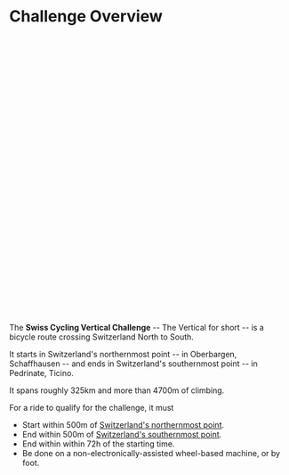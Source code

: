 # Challenge Overview

<style type="text/css">
#map {
    width: 100%;
    height: 500px;
    margin: 0;
    z-index: 1;
}
</style>

<script src="/js/map.js"></script>
<div id="map"></div>

The **Swiss Cycling Vertical Challenge** -- The Vertical for short -- is a bicycle route crossing Switzerland North to South.

It starts in Switzerland's northernmost point -- in Oberbargen, Schaffhausen -- and ends in Switzerland's southernmost point -- in Pedrinate, Ticino.

It spans roughly 325km and more than 4700m of climbing.

For a ride to qualify for the challenge, it must

- Start within 500m of [Switzerland's northernmost point](https://geohack.toolforge.org/geohack.php?pagename=List_of_extreme_points_of_Switzerland&params=47_48_29.75_N_008_34_04.43_E_type:landmark_region:CH-SH_source:Bing&title=Oberbargen+-+northernmost+point).
- End within 500m of [Switzerland's southernmost point](https://geohack.toolforge.org/geohack.php?pagename=List_of_extreme_points_of_Switzerland&params=45_49_04.91_N_009_00_59.34_E_type:landmark_region:CH-TI_source:Bing&title=Pedrinate+-+southernmost+point).
- End within within 72h of the starting time.
- Be done on a non-electronically-assisted wheel-based machine, or by foot.